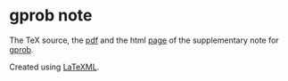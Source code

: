 # gprob note
The TeX source, the [pdf](./tex-pdf/note.pdf) and the html [page](https://safedorov.github.io/gprob-note/) of the supplementary note for [gprob](https://github.com/safedorov/gprob/).

Created using [LaTeXML](https://math.nist.gov/~BMiller/LaTeXML/).